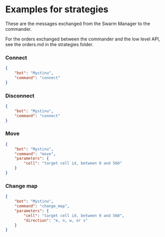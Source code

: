 # Examples for strategies

These are the messages exchanged from the Swarm Manager to the commander.

For the orders exchanged between the commander and the low level API, see the orders.md in the strategies folder.

### Connect
````json
{
    "bot": "Mystinu",
    "command": "connect"
}
````

### Disconnect
````json
{
    "bot": "Mystinu",
    "command": "connect"
}
````

### Move
````json
{
    "bot": "Mystinu",
    "command": "move",
    "parameters": {
        "cell": "target cell id, between 0 and 560"
    }
}
````

### Change map
````json
{
    "bot": "Mystinu",
    "command": "change_map",
    "parameters": {
        "cell": "target cell id, between 0 and 560",
        "direction": "e, n, w, or s"
    }
}
````